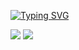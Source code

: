 <!-- [![Top Langs](https://github-readme-stats.vercel.app/api/top-langs/?username=wkdtldn&layout=compact)](https://github.com/delay-100/github-readme-stats) -->


[![Typing SVG](https://readme-typing-svg.demolab.com?font=Kalam&size=35&pause=3000&color=F7E0A5&center=true&vCenter=true&repeat=true&random=false&width=435&lines=Hi+there%2C+I'm+siwoo;Nice+to+meet+you)](https://git.io/typing-svg)

![](https://raw.githubusercontent.com/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/github-stats/master/generated/languages.svg#gh-dark-mode-only)
![](https://raw.githubusercontent.com/wkdtldn/github-stats/master/generated/languages.svg#gh-light-mode-only)
<!--
**wkdtldn/wkdtldn** is a ✨ _special_ ✨ repository because its `README.md` (this file) appears on your GitHub profile.

Here are some ideas to get you started:

- 🔭 I’m currently working on ...
- 🌱 I’m currently learning ...
- 👯 I’m looking to collaborate on ...
- 🤔 I’m looking for help with ...
- 💬 Ask me about ...
- 📫 How to reach me: ...
- 😄 Pronouns: ...
- ⚡ Fun fact: ...
-->
